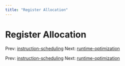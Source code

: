 ```yaml
---
title: "Register Allocation"
---
```


# Register Allocation

Prev: [instruction-scheduling](instruction-scheduling.md)
Next: [runtime-optimization](runtime-optimization.md)

Prev: [instruction-scheduling](instruction-scheduling.md)
Next: [runtime-optimization](runtime-optimization.md)
